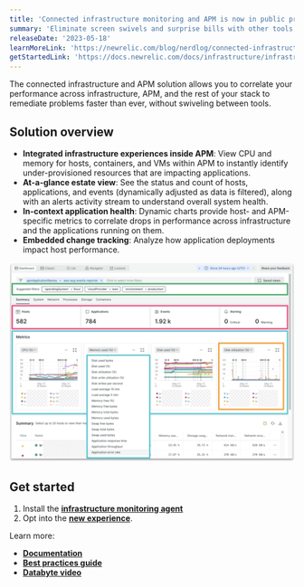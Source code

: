 ```yaml
---
title: 'Connected infrastructure monitoring and APM is now in public preview'
summary: 'Eliminate screen swivels and surprise bills with other tools'
releaseDate: '2023-05-18'
learnMoreLink: 'https://newrelic.com/blog/nerdlog/connected-infrastructure-and-apm' 
getStartedLink: 'https://docs.newrelic.com/docs/infrastructure/infrastructure-ui-pages/hosts-new-view/'
---
```


The connected infrastructure and APM solution allows you to correlate your performance across infrastructure, APM, and the rest of your stack to remediate problems faster than ever, without swiveling between tools.

## Solution overview

- **Integrated infrastructure experiences inside APM**: View CPU and memory for hosts, containers, and VMs within APM to instantly identify under-provisioned resources that are impacting applications.
- **At-a-glance estate view**: See the status and count of hosts, applications, and events (dynamically adjusted as data is filtered), along with an alerts activity stream to understand overall system health.
- **In-context application health**: Dynamic charts provide host- and APM-specific metrics to correlate drops in performance across infrastructure and the applications running on them.
- **Embedded change tracking**: Analyze how application deployments impact host performance.

![Infra UI](./images/infra-ui.webp "The infra opt-in UI experience")
## Get started

1. Install the [**infrastructure monitoring agent**](https://docs.newrelic.com/docs/infrastructure/install-infrastructure-agent/get-started/install-infrastructure-agent/)
2. Opt into the [**new experience**](https://docs.newrelic.com/docs/infrastructure/infrastructure-ui-pages/hosts-new-view/).

Learn more:

- [**Documentation**](https://docs.newrelic.com/docs/infrastructure/infrastructure-monitoring/get-started/get-started-infrastructure-monitoring/)
- [**Best practices guide**](https://docs.newrelic.com/docs/new-relic-solutions/best-practices-guides/full-stack-observability/infrastructure-monitoring-best-practices-guide/)
- [**Databyte video**](https://www.youtube.com/watch?v=X1MjJ_k6LNs)